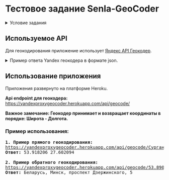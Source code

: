 # Тестовое задание Senla-GeoCoder
<details>
 <summary>Условие задания</summary>
  
Необходимо разработать приложение для конвертации координат в адрес и из адреса в координаты. Нужно использовать сторонние API (Google, Яндекс, другое). По сути приложение будет прокси с кешированием. Кеширование заключается в том, что если мы отправляли такой же запрос раньше, то запрос к стороннему API отправлен не будет.

Как это работает:

По запросу «Москва, ул. Льва Толстого, 16» геокодер выдаст координаты этого дома — [37.587874, 55.73367]. А если в запросе указать географические координаты нужной точки — скажем, [27.525773, 53.89079], то геокодер вернёт адрес: Минск, Проспект Дзержинского, 5. Если мы снова запросим «Москва, ул. Льва Толстого, 16», то запроса к стороннему API отправлен не будет. Взаимодействие пользователя с приложением происходит через REST API(предпочтительно).

Требования:

- приложение должно быть реализовано на языке Java версии 8+ ;
- код должен соответствовать принципам Low Coupling и принципам ООП;
- код должен соответствовать Java code style (именование переменных, структура класса и др.);
- приложение должно содержать качественную обработку ошибок;
- использовать Spring Framework(Spring Boot).
- покрытие unit тестами(опционально, но будет плюсом).
</details>

## Используемое API
Для геокодирования приложение использует [Яндекс API Геокодер](https://yandex.ru/dev/maps/geocoder/doc/desc/concepts/about.html).

<p>
<details>
<summary>Пример ответа Yandex геокодера в формате json.</summary>


<pre><code>{
    "response": {
        "GeoObjectCollection": {
            "metaDataProperty": {
                "GeocoderResponseMetaData": {
                    "request": "Minsk, Nezavisimosti 54",
                    "results": "10",
                    "found": "1"
                }
            },
            "featureMember": [
                {
                    "GeoObject": {
                        "metaDataProperty": {
                            "GeocoderMetaData": {
                                "precision": "exact",
                                "text": "Беларусь, Минск, проспект Независимости, 54",
                                "kind": "house",
                                "Address": {
                                    "country_code": "BY",
                                    "formatted": "Беларусь, Минск, проспект Независимости, 54",
                                    "Components": [
                                        {
                                            "kind": "country",
                                            "name": "Беларусь"
                                        },
                                        {
                                            "kind": "province",
                                            "name": "Минск"
                                        },
                                        {
                                            "kind": "locality",
                                            "name": "Минск"
                                        },
                                        {
                                            "kind": "street",
                                            "name": "проспект Независимости"
                                        },
                                        {
                                            "kind": "house",
                                            "name": "54"
                                        }
                                    ]
                                },
                                "AddressDetails": {
                                    "Country": {
                                        "AddressLine": "Беларусь, Минск, проспект Независимости, 54",
                                        "CountryNameCode": "BY",
                                        "CountryName": "Беларусь",
                                        "AdministrativeArea": {
                                            "AdministrativeAreaName": "Минск",
                                            "Locality": {
                                                "LocalityName": "Минск",
                                                "Thoroughfare": {
                                                    "ThoroughfareName": "проспект Независимости",
                                                    "Premise": {
                                                        "PremiseNumber": "54"
                                                    }
                                                }
                                            }
                                        }
                                    }
                                }
                            }
                        },
                        "name": "проспект Независимости, 54",
                        "description": "Минск, Беларусь",
                        "boundedBy": {
                            "Envelope": {
                                "lowerCorner": "27.581756 53.913889",
                                "upperCorner": "27.589966 53.918736"
                            }
                        },
                        "Point": {
                            "pos": "27.585861 53.916313"
                        }
                    }
                }
            ]
        }
    }
}</code></pre>

</details>
</p>

## Использование приложения

Приложения развернуто на платформе Heroku.

<b>Api endpoint для геокодера:</b>
https://yandexproxygeocoder.herokuapp.com/api/geocode/

**Важное замечание: Геокодер принимает и возвращает координаты в порядке: Широта - Долгота.**

### Пример использования:
<pre>
<b>1. Пример прямого геокодирования:</b>
<a href="https://yandexproxygeocoder.herokuapp.com/api/geocode/Сурганова 7а">https://yandexproxygeocoder.herokuapp.com/api/geocode/Сурганова 7а</a>
<b>Ответ:</b> 53.918206 27.602094

<b>2. Пример обратного геокодирования:</b>
<a href="https://yandexproxygeocoder.herokuapp.com/api/geocode/53.89079,%2027.525773">https://yandexproxygeocoder.herokuapp.com/api/geocode/53.89079, 27.525773</a>
<b>Ответ:</b> Беларусь, Минск, проспект Дзержинского, 5
 </pre>


